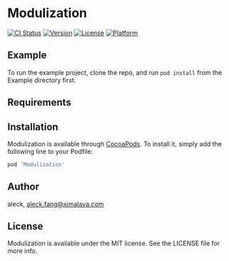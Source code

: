 # Modulization

[![CI Status](http://img.shields.io/travis/aleck/Modulization.svg?style=flat)](https://travis-ci.org/aleck/Modulization)
[![Version](https://img.shields.io/cocoapods/v/Modulization.svg?style=flat)](http://cocoapods.org/pods/Modulization)
[![License](https://img.shields.io/cocoapods/l/Modulization.svg?style=flat)](http://cocoapods.org/pods/Modulization)
[![Platform](https://img.shields.io/cocoapods/p/Modulization.svg?style=flat)](http://cocoapods.org/pods/Modulization)

## Example

To run the example project, clone the repo, and run `pod install` from the Example directory first.

## Requirements

## Installation

Modulization is available through [CocoaPods](http://cocoapods.org). To install
it, simply add the following line to your Podfile:

```ruby
pod 'Modulization'
```

## Author

aleck, aleck.fang@ximalaya.com

## License

Modulization is available under the MIT license. See the LICENSE file for more info.
